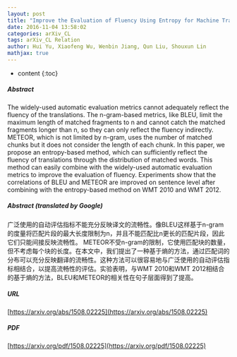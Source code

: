```yaml
---
layout: post
title: "Improve the Evaluation of Fluency Using Entropy for Machine Translation Evaluation Metrics"
date: 2016-11-04 13:58:02
categories: arXiv_CL
tags: arXiv_CL Relation
author: Hui Yu, Xiaofeng Wu, Wenbin Jiang, Qun Liu, Shouxun Lin
mathjax: true
---
```


* content
{:toc}

##### Abstract
The widely-used automatic evaluation metrics cannot adequately reflect the fluency of the translations. The n-gram-based metrics, like BLEU, limit the maximum length of matched fragments to n and cannot catch the matched fragments longer than n, so they can only reflect the fluency indirectly. METEOR, which is not limited by n-gram, uses the number of matched chunks but it does not consider the length of each chunk. In this paper, we propose an entropy-based method, which can sufficiently reflect the fluency of translations through the distribution of matched words. This method can easily combine with the widely-used automatic evaluation metrics to improve the evaluation of fluency. Experiments show that the correlations of BLEU and METEOR are improved on sentence level after combining with the entropy-based method on WMT 2010 and WMT 2012.

##### Abstract (translated by Google)
广泛使用的自动评估指标不能充分反映译文的流畅性。像BLEU这样基于n-gram的度量将匹配片段的最大长度限制为n，并且不能匹配比n更长的匹配片段，因此它们只能间接反映流畅性。 METEOR不受n-gram的限制，它使用匹配块的数量，但不考虑每个块的长度。在本文中，我们提出了一种基于熵的方法，通过匹配词的分布可以充分反映翻译的流畅性。这种方法可以很容易地与广泛使用的自动评估指标相结合，以提高流畅性的评估。实验表明，与WMT 2010和WMT 2012相结合的基于熵的方法，BLEU和METEOR的相关性在句子层面得到了提高。

##### URL
[https://arxiv.org/abs/1508.02225](https://arxiv.org/abs/1508.02225)

##### PDF
[https://arxiv.org/pdf/1508.02225](https://arxiv.org/pdf/1508.02225)

